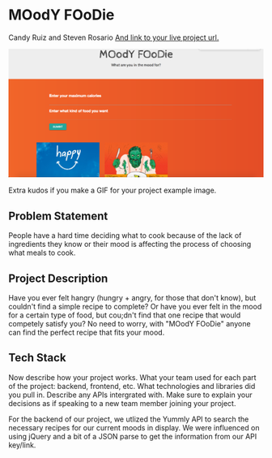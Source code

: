 # MOodY FOoDie

Candy Ruiz and Steven Rosario [And link to your live project url.](/)

![Example project image](Screenshot.png)

Extra kudos if you make a GIF for your project example image.

## Problem Statement
People have a hard time deciding what to cook because of the lack of ingredients they know or their mood is affecting the process of choosing what meals to cook. 

## Project Description
Have you ever felt hangry (hungry + angry, for those that don't know), but couldn't find a simple recipe to complete? Or have you ever felt in the mood for a certain type of food, but cou;dn't find
that one recipe that would competely satisfy you? No need to worry, with "MOodY FOoDie" anyone can find the perfect recipe that fits your mood.




## Tech Stack

Now describe how your project works. What your team used for each part of the project: backend, frontend, etc. What technologies and libraries did you pull in. Describe any APIs intergrated with. Make sure to explain your decisions as if speaking to a new team member joining your project.

For the backend of our project, we utlized the Yummly API to search the necessary recipes for our current moods in display. We were influenced on using jQuery and a bit of a JSON parse to get the information from our API key/link.  